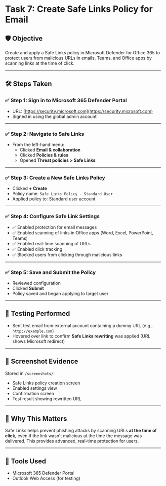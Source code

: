 # Task 7: Create Safe Links Policy for Email

## 🛡️ Objective
Create and apply a Safe Links policy in Microsoft Defender for Office 365 to protect users from malicious URLs in emails, Teams, and Office apps by scanning links at the time of click.

---

## 🛠️ Steps Taken

### ✅ Step 1: Sign in to Microsoft 365 Defender Portal
- URL: [https://security.microsoft.com](https://security.microsoft.com)
- Signed in using the global admin account

---

### ✅ Step 2: Navigate to Safe Links
- From the left-hand menu:
  - Clicked **Email & collaboration**
  - Clicked **Policies & rules**
  - Opened **Threat policies > Safe Links**

---

### ✅ Step 3: Create a New Safe Links Policy
- Clicked **+ Create**
- Policy name: `Safe Links Policy - Standard User`
- Applied policy to: Standard user account

---

### ✅ Step 4: Configure Safe Link Settings
- ✅ Enabled protection for email messages
- ✅ Enabled scanning of links in Office apps (Word, Excel, PowerPoint, Teams)
- ✅ Enabled real-time scanning of URLs
- ✅ Enabled click tracking
- ✅ Blocked users from clicking through malicious links

---

### ✅ Step 5: Save and Submit the Policy
- Reviewed configuration
- Clicked **Submit**
- Policy saved and began applying to target user

---

## 🧪 Testing Performed
- Sent test email from external account containing a dummy URL (e.g., `http://example.com`)
- Hovered over link to confirm **Safe Links rewriting** was applied (URL shows Microsoft redirect)

---

## 📸 Screenshot Evidence
Stored in `/screenshots/`:
- Safe Links policy creation screen
- Enabled settings view
- Confirmation screen
- Test result showing rewritten URL

---

## 🔐 Why This Matters
Safe Links helps prevent phishing attacks by scanning URLs **at the time of click**, even if the link wasn’t malicious at the time the message was delivered. This provides advanced, real-time protection for users.

---

## 🔗 Tools Used
- Microsoft 365 Defender Portal  
- Outlook Web Access (for testing)
